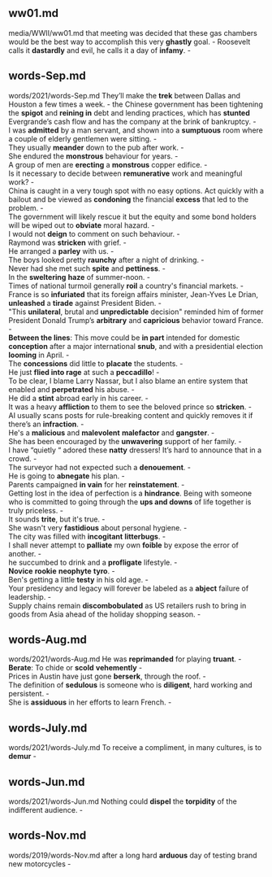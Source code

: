 ## ww01.md ## 
media/WWII/ww01.md
that meeting was decided that these gas chambers would be the best way to accomplish this very **ghastly** goal. - 
Roosevelt calls it **dastardly** and evil, he calls it a day of **infamy**. -  

## words-Sep.md ## 
words/2021/words-Sep.md
They’ll make the **trek** between Dallas and Houston a few times a week. - 
the Chinese government has been tightening the **spigot** and **reining in** debt and lending practices, which has **stunted** Evergrande’s cash flow and has the company at the brink of bankruptcy. -  
I was **admitted** by a man servant, and shown into a **sumptuous** room where a couple of elderly gentlemen were sitting. -  
They usually **meander** down to the pub after work. -  
She endured the **monstrous** behaviour for years. -  
A group of men are **erecting** a **monstrous** copper edifice. -  
Is it necessary to decide between **remunerative** work and meaningful work? -  
China is caught in a very tough spot with no easy options. Act quickly with a bailout and be viewed as **condoning** the financial **excess** that led to the problem. -  
The government will likely rescue it but the equity and some bond holders will be wiped out to **obviate** moral hazard. -  
I would not **deign** to comment on such behaviour. -  
Raymond was **stricken** with grief. -  
He arranged a **parley** with us. -  
The boys looked pretty **raunchy** after a night of drinking. -  
Never had she met such **spite** and **pettiness**. -  
In the **sweltering** **haze** of summer-noon. -  
Times of national turmoil generally **roil** a country's financial markets. -  
France is so **infuriated** that its foreign affairs minister, Jean-Yves Le Drian, **unleashed** a **tirade** against President Biden. -  
"This **unilateral**, brutal and **unpredictable** decision" reminded him of former President Donald Trump’s **arbitrary** and **capricious** behavior toward France. -  
**Between the lines**: This move could be **in part** intended for domestic **conception** after a major international **snub**, and with a presidential election **looming** in April. -  
The **concessions** did little to **placate** the students. -  
He just **flied into rage** at such a **peccadillo**! -  
To be clear, I blame Larry Nassar, but I also blame an entire system that enabled and **perpetrated** his abuse. -  
He did a **stint** abroad early in his career. -  
It was a heavy **affliction** to them to see the beloved prince so **stricken**. -  
AI usually scans posts for rule-breaking content and quickly removes it if there’s an **infraction**. -  
He's a **malicious** and **malevolent** **malefactor** and **gangster**. -  
She has been encouraged by the **unwavering** support of her family. -   
I have “quietly “ adored these **natty** dressers! It’s hard to announce that in a crowd. -  
The surveyor had not expected such a **denouement**. -  
He is going to **abnegate** his plan. -  
Parents campaigned **in vain** for her **reinstatement**. -  
Getting lost in the idea of perfection is a **hindrance**. Being with someone who is committed to going through the **ups and downs** of life together is truly priceless. -  
It sounds **trite**, but it's true. -  
She wasn't very **fastidious** about personal hygiene. -  
The city was filled with **incogitant** **litterbugs**. -  
I shall never attempt to **palliate** my own **foible** by expose the error of another. -  
he succumbed to drink and a **profligate** lifestyle. -  
**Novice** **rookie** **neophyte** **tyro**. -  
Ben's getting a little **testy** in his old age. -  
Your presidency and legacy will forever be labeled as a **abject** failure of leadership. -  
Supply chains remain **discombobulated** as US retailers rush to bring in goods from Asia ahead of the holiday shopping season. -  

## words-Aug.md ## 
words/2021/words-Aug.md
He was **reprimanded** for playing **truant**. -   
**Berate**: To chide or **scold** **vehemently** -  
Prices in Austin have just gone **berserk**, through the roof. -    
The definition of **sedulous** is someone who is **diligent**, hard working and persistent. -  
She is **assiduous** in her efforts to learn French. -  

## words-July.md ## 
words/2021/words-July.md
To receive a compliment, in many cultures, is to **demur** -  

## words-Jun.md ## 
words/2021/words-Jun.md
Nothing could **dispel** the **torpidity** of the indifferent audience. -  

## words-Nov.md ## 
words/2019/words-Nov.md
after a long hard **arduous** day of testing brand new motorcycles -  
